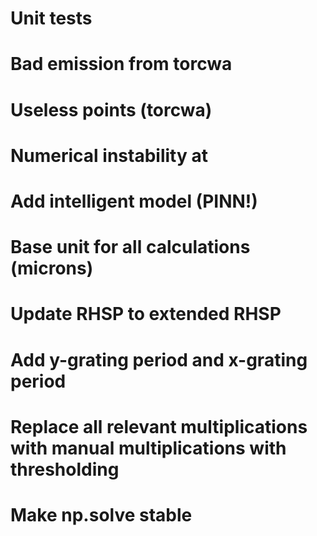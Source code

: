 # Unit tests
# Bad emission from torcwa
# Useless points (torcwa)
# Numerical instability at 
# Add intelligent model (PINN!)
# Base unit for all calculations (microns)
# Update RHSP to extended RHSP
# Add y-grating period and x-grating period
# Replace all relevant multiplications with manual multiplications with thresholding
# Make np.solve stable